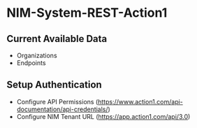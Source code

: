 # NIM-System-REST-Action1

## Current Available Data
- Organizations
- Endpoints

## Setup Authentication

- Configure API Permissions (https://www.action1.com/api-documentation/api-credentials/)
- Configure NIM Tenant URL (https://app.action1.com/api/3.0)

